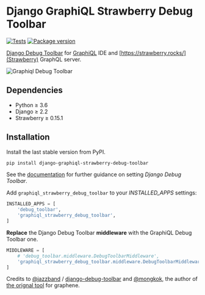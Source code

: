# Django GraphiQL Strawberry Debug Toolbar

[![Tests](https://github.com/przemub/django-graphiql-strawberry-debug-toolbar/actions/workflows/test-suite.yml/badge.svg)](https://github.com/flavprzemub/django-graphiql-strawberry-debug-toolbarar/actions)
[![Package version](https://img.shields.io/pypi/v/django-graphiql-strawberry-debug-toolbar.svg)](https://pypi.python.org/pypi/django-graphiql-strawberry-debug-toolbar)

[Django Debug Toolbar](https://github.com/jazzband/django-debug-toolbar) for [GraphiQL](https://github.com/graphql/graphiql) IDE and [https://strawberry.rocks/](Strawberry) GraphQL server.

![Graphiql Debug Toolbar](https://user-images.githubusercontent.com/5514990/36340937-1937ee68-1419-11e8-8477-40622e98c312.gif)

## Dependencies

* Python ≥ 3.6
* Django ≥ 2.2
* Strawberry ≥ 0.15.1

## Installation

Install the last stable version from PyPI.

```sh
pip install django-graphiql-strawberry-debug-toolbar
````

See the [documentation](https://django-debug-toolbar.readthedocs.io/en/stable/installation.html) for further guidance on setting *Django Debug Toolbar*.

Add `graphiql_strawberry_debug_toolbar` to your *INSTALLED_APPS* settings:

```py
INSTALLED_APPS = [
    'debug_toolbar',
    'graphiql_strawberry_debug_toolbar',
]
```

**Replace** the Django Debug Toolbar **middleware** with the GraphiQL Debug Toolbar one. 

```py
MIDDLEWARE = [
    # 'debug_toolbar.middleware.DebugToolbarMiddleware',
    'graphiql_strawberry_debug_toolbar.middleware.DebugToolbarMiddleware',
]
```

Credits to [@jazzband](https://jazzband.co) / [django-debug-toolbar](https://github.com/jazzband/django-debug-toolbar)
 and [@mongkok](https://github.com/mongkok), the author of [the orignal tool](https://github.com/flavors/django-graphiql-debug-toolbar) for graphene.

